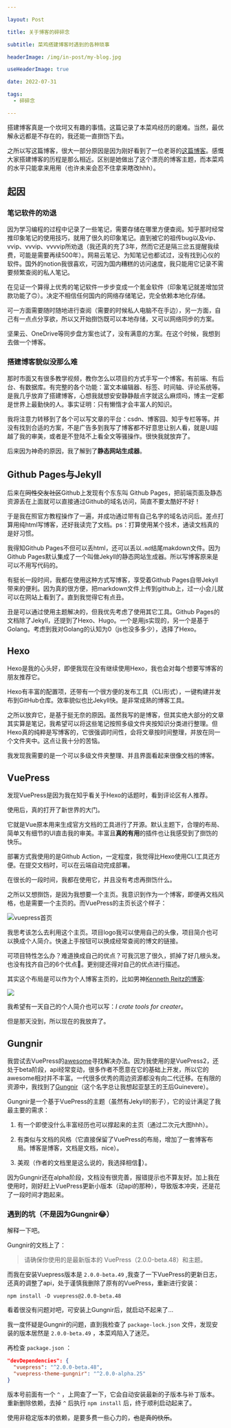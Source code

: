 ```yaml
---

layout: Post

title: 关于博客的碎碎念

subtitle: 菜鸡搭建博客时遇到的各种琐事

headerImage: /img/in-post/my-blog.jpg

useHeaderImage: true

date: 2022-07-31

tags: 
  - 碎碎念

---
```


搭建博客真是一个坎坷又有趣的事情。这篇记录了本菜鸡经历的磨难。当然，最优解永远都是不存在的，我还能一直捯饬下去。

<!-- more -->

之所以写这篇博客，很大一部分原因是因为刚好看到了一位老哥的[这篇博客](https://blog.zxh.io/post/2020/10/07/my-blog/)。感慨大家搭建博客的历程是那么相近。区别是她做出了这个漂亮的博客主题，而本菜鸡的水平只能拿来用用（也许未来会忍不住拿来瞎改hhh）。

## 起因

### 笔记软件的劝退

因为学习编程的过程中记录了一些笔记，需要存储在哪里方便查阅。知乎那时经常推印象笔记的使用技巧，就用了很久的印象笔记。直到被它的祖传bug以及vip、vvip、vvvip、vvvvip所劝退（我还真的充了3年，然而它还是隔三岔五提醒我续费，可能是需要再续500年）。网易云笔记、为知笔记也都试过，没有找到心仪的软件。国外的notion我很喜欢，可因为国内糟糕的访问速度，我只能用它记录不需要频繁查阅的私人笔记。

在见证一个算得上优秀的笔记软件一步步变成一个氪金软件（印象笔记就差增加贷款功能了:upside_down_face:）。决定不相信任何国内的网络存储笔记，完全依赖本地化存储。

可一方面需要随时随地进行查阅（需要的时候私人电脑不在手边），另一方面，自己有一点点分享欲，所以又开始捯饬既可以本地存储，又可以网络同步的方案。

坚果云、OneDrive等同步盘方案也试了，没有满意的方案。在这个时候，我想到去做一个博客。

### 搭建博客貌似没那么难

那时市面又有很多教学视频，教你怎么以项目的方式手写一个博客。有前端、有后台、有数据库。有完整的各个功能：富文本编辑器、标签、时间轴、评论系统等。是我几乎放弃了搭建博客，心想我就想安安静静敲点字就这么麻烦吗，博主一定都是世界上最勤快的人。事实证明：只有懒惰才会丰富人的知识。

我将注意力转移到了各个可以写文章的平台：csdn、博客园、知乎专栏等等。并没有找到合适的方案，不是广告多到我写了博客都不好意思让别人看，就是UI超越了我的审美，或者是不登陆不上看全文等骚操作。很快我就放弃了。

后来因为神奇的原因，我了解到了**静态网站生成器**。

## Github Pages与Jekyll

后来在~~同性交友社区~~Github上发现有个东东叫 Github Pages，把前端页面及静态资源丢在上面就可以直接通过Github的域名访问，简直不要太酷好不好！

于是我在照官方教程操作了一遍，并成功通过带有自己名字的域名访问后。差点打算用纯html写博客，还好我读完了文档。ps：打算使用某个技术，通读文档真的是好习惯。

我得知Github Pages不但可以丢html，还可以丢以`.md`结尾makdown文件。因为Github Pages默认集成了一个叫做Jekyll的静态网站生成器。所以写博客原来是可以不用写代码的。

有挺长一段时间，我都在使用这种方式写博客，享受着Github Pages自带Jekyll带来的便利。因为真的很方便，把markdown文件上传到github上，过一小会儿就可以在网站上看到了。直到我觉得它有点丑。

丑是可以通过使用主题解决的，但我优先考虑了使用其它工具。Github Pages的文档除了Jekyll，还提到了Hexo、Hugo。一个是用js实现的，另一个是基于Golang。考虑到我对Golang的认知为0（js也没多多少），选择了Hexo。

## Hexo

Hexo是我的心头好，即便我现在没有继续使用Hexo，我也会对每个想要写博客的朋友推荐它。

Hexo有丰富的配置项，还带有一个很方便的发布工具（CLI形式），一键构建并发布到GitHub仓库。效率貌似也比Jekyll快。是非常成熟的博客工具。

之所以放弃它，是基于挺无奈的原因。虽然我写的是博客，但其实绝大部分的文章其实算是笔记，我希望可以将这些笔记按照多级文件夹按知识分类进行整理。但Hexo真的纯粹是写博客的，它很强调时间性，会将文章按时间整理，并放在同一个文件夹中。这点让我十分的苦恼。

我发现我需要的是一个可以多级文件夹整理、并且界面看起来很像文档的博客。

## VuePress

发现VuePress是因为我在知乎看关于Hexo的话题时，看到评论区有人推荐。

使用后，真的打开了新世界的大门。

它就是Vue原本用来生成官方文档的工具进行了开源。默认主题下，合理的布局、简单又有细节的UI直击我的审美。丰富且**真的有用**的插件也让我感受到了捯饬的快乐。

部署方式我使用的是Github Action，一定程度，我觉得比Hexo使用CLI工具还方便。在提交文档时，可以在云端自动完成部署。

在很长的一段时间，我都在使用它，并且没有考虑再捯饬什么。

之所以又想捯饬，是因为我想要一个主页。我意识到作为一个博客，即便再文档风格，也是需要一个主页的。而VuePress的主页长这个样子：

![vuepress首页](./my-blog.assets/vuepress.png)

我思考该怎么去利用这个主页。项目logo我可以使用自己的头像，项目简介也可以换成个人简介。快速上手按钮可以换成经常查阅的博文的链接。

可项目特性怎么办？难道换成自己的优点？可我沉思了很久，抓掉了好几根头发。也没有找齐自己的6个优点:rofl:。更别提还得对自己的优点进行描述。

其实这个布局是可以作为个人博客主页的，比如男神[Kenneth Reitz的博客](https://kennethreitz.org/):

![](./my-blog.assets/2022-07-30-10-42-35-image.png)

我希望有一天自己的个人简介也可以写：*I crate tools for creater*。

但是那天没到，所以现在的我放弃了。

## Gungnir

我尝试去VuePress的[awesome](https://github.com/vuepress/awesome-vuepress/blob/main/v2.md)寻找解决办法。因为我使用的是VuePress2，还处于beta阶段，api经常变动，很多作者不愿意在它的基础上开发，所以它的awesome相对并不丰富。一代很多优秀的周边资源都没有向二代迁移。在有限的资源中，我找到了[Gungnir](https://v2-vuepress-theme-gungnir.vercel.app/)（这个名字总让我想起亚瑟王的王后Guinevere）。

Gungnir是一个基于VuePress的主题（虽然有Jekyll的影子），它的设计满足了我最主要的需求：

1. 有一个即使没什么丰富经历也可以撑起来的主页（通过二次元大图hhh）。

2. 有类似与文档的风格（它直接保留了VuePress的布局，增加了一套博客布局。博客是博客，文档是文档，nice）。

3. 美观（作者的文档里是这么说的，我选择相信:rofl:）。

因为Gungnir还在alpha阶段，文档没有很完善，报错提示也不算友好。加上我在使用时，刚好赶上VuePress更新小版本（动api的那种），导致版本冲突，还是花了一段时间才跑起来。

### 遇到的坑（不是因为Gungnir:joy:）

解释一下吧。

Gungnir的文档上了：

> 请确保你使用的是最新版本的 VuePress（2.0.0-beta.48）和主题。

而我在安装Vuepress版本是 `2.0.0-beta.49` ,我查了一下VuePress的更新日志，还真的调整了api，处于谨慎我删除了原有的VuePress，重新进行安装：

```shell
npm install -D vuepress@2.0.0-beta.48
```

看着很没有问题对吧，可安装上Gungnir后，就启动不起来了...

我一度怀疑是Gungnir的问题，直到我检查了 `package-lock.json` 文件，发现安装的版本居然是 `2.0.0-beta.49` ，本菜鸡陷入了迷茫。

再检查 `package.json` ：

```json
"devDependencies": {
  "vuepress": "^2.0.0-beta.48",
  "vuepress-theme-gungnir": "^2.0.0-alpha.25"
}
```

版本号前面有一个 `^` ，上网查了一下，它会自动安装最新的子版本与补丁版本。重新删除依赖，去掉 `^` 后执行 `npm install` 后，终于顺利启动起来了。

使用非稳定版本的依赖，是要多费一些心力的，~~也是真的快乐~~。
